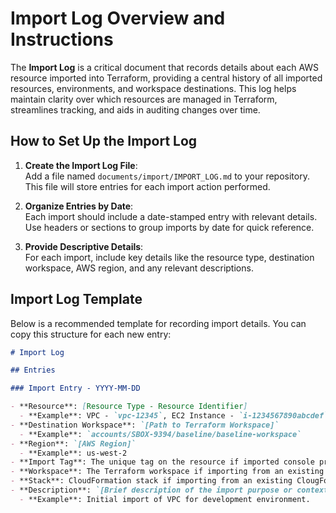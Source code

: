 # Import Log Overview and Instructions

The **Import Log** is a critical document that records details about each AWS resource imported into Terraform, providing a central history of all imported resources, environments, and workspace destinations. This log helps maintain clarity over which resources are managed in Terraform, streamlines tracking, and aids in auditing changes over time.

## How to Set Up the Import Log

1. **Create the Import Log File**:  
   Add a file named `documents/import/IMPORT_LOG.md` to your repository. This file will store entries for each import action performed.

2. **Organize Entries by Date**:  
   Each import should include a date-stamped entry with relevant details. Use headers or sections to group imports by date for quick reference.

3. **Provide Descriptive Details**:  
   For each import, include key details like the resource type, destination workspace, AWS region, and any relevant descriptions.

## Import Log Template

Below is a recommended template for recording import details. You can copy this structure for each new entry:

```markdown
# Import Log

## Entries

### Import Entry - YYYY-MM-DD

- **Resource**: [Resource Type - Resource Identifier]
  - **Example**: VPC - `vpc-12345`, EC2 Instance - `i-1234567890abcdef`
- **Destination Workspace**: `[Path to Terraform Workspace]`
  - **Example**: `accounts/SBOX-9394/baseline/baseline-workspace`
- **Region**: `[AWS Region]`
  - **Example**: us-west-2
- **Import Tag**: The unique tag on the resource if imported console provisioned
- **Workspace**: The Terraform workspace if importing from an existing workspace.
- **Stack**: CloudFormation stack if importing from an existing ClougFormation Stack.
- **Description**: `[Brief description of the import purpose or context]`
  - **Example**: Initial import of VPC for development environment.